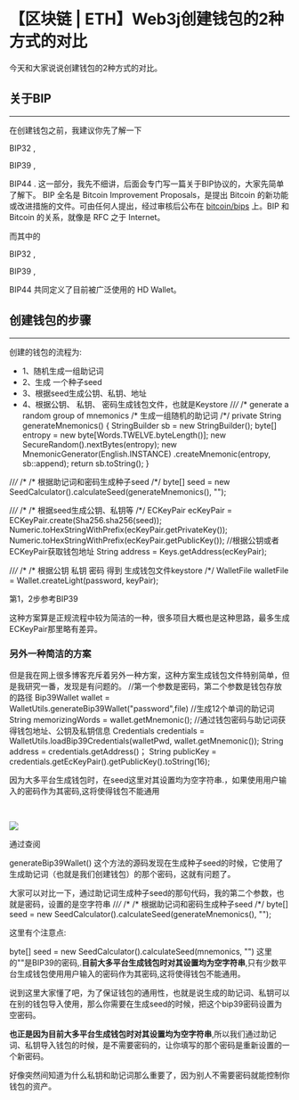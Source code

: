 # 【区块链 | ETH】Web3j创建钱包的2种方式的对比


今天和大家说说创建钱包的2种方式的对比。

## 关于BIP

----

在创建钱包之前，我建议你先了解一下

BIP32
,

BIP39
,

BIP44
.
这一部分，我先不细讲，后面会专门写一篇关于BIP协议的，大家先简单了解下。
BIP 全名是 Bitcoin Improvement Proposals，是提出 Bitcoin 的新功能或改进措施的文件。可由任何人提出，经过审核后公布在 [bitcoin/bips](https://github.com/bitcoin/bips) 上。BIP 和 Bitcoin 的关系，就像是 RFC 之于 Internet。

而其中的

BIP32
,

BIP39
,

BIP44
共同定义了目前被广泛使用的 HD Wallet。

## 创建钱包的步骤

----

创建的钱包的流程为:

* 1、随机生成一组助记词
* 2、生成 一个种子seed
* 3、根据seed生成公钥、私钥、地址
* 4、根据公钥、 私钥、 密码生成钱包文件，也就是Keystore
//*/* /* generate a random group of mnemonics /* 生成一组随机的助记词 /*/ private String generateMnemonics() { StringBuilder sb = new StringBuilder(); byte[] entropy = new byte[Words.TWELVE.byteLength()]; new SecureRandom().nextBytes(entropy); new MnemonicGenerator(English.INSTANCE) .createMnemonic(entropy, sb::append); return sb.toString(); }
 
//*/* /* /* 根据助记词和密码生成种子seed /*/ byte[] seed = new SeedCalculator().calculateSeed(generateMnemonics(), "");
 
//*/* /* /* 根据seed生成公钥、私钥等 /*/ ECKeyPair ecKeyPair = ECKeyPair.create(Sha256.sha256(seed)); Numeric.toHexStringWithPrefix(ecKeyPair.getPrivateKey()); Numeric.toHexStringWithPrefix(ecKeyPair.getPublicKey()); //根据公钥或者ECKeyPair获取钱包地址 String address = Keys.getAddress(ecKeyPair);
 
//*/* /* /* 根据公钥 私钥 密码 得到 生成钱包文件keystore /*/ WalletFile walletFile = Wallet.createLight(password, keyPair);

第1，2步参考BIP39

这种方案算是正规流程中较为简洁的一种，很多项目大概也是这种思路，最多生成ECKeyPair那里略有差异。

### 另外一种简洁的方案

但是我在网上很多博客充斥着另外一种方案，这种方案生成钱包文件特别简单，但是我研究一番，发现是有问题的。
//第一个参数是密码，第二个参数是钱包存放的路径 Bip39Wallet wallet = WalletUtils.generateBip39Wallet("password",file) //生成12个单词的助记词 String memorizingWords = wallet.getMnemonic(); //通过钱包密码与助记词获得钱包地址、公钥及私钥信息 Credentials credentials = WalletUtils.loadBip39Credentials(walletPwd, wallet.getMnemonic()); String address = credentials.getAddress()； String publicKey = credentials.getEcKeyPair().getPublicKey().toString(16);

因为大多平台生成钱包时，在seed这里对其设置均为空字符串.，如果使用用户输入的密码作为其密码,这将使得钱包不能通用

 

![](https://imgconvert.csdnimg.cn/aHR0cHM6Ly91cGxvYWQtaW1hZ2VzLmppYW5zaHUuaW8vdXBsb2FkX2ltYWdlcy80MTM0NjIyLWJhOGI5Yjc1ODBiODg4MmYuanBlZz9pbWFnZU1vZ3IyL2F1dG8tb3JpZW50L3N0cmlwJTdDaW1hZ2VWaWV3Mi8yL3cvMTAwMC9mb3JtYXQvd2VicA)

通过查阅

generateBip39Wallet()
这个方法的源码发现在生成种子seed的时候，它使用了生成助记词（也就是我们创建钱包）的那个密码，这就有问题了。

大家可以对比一下，通过助记词生成种子seed的那句代码，我的第二个参数，也就是密码，设置的是空字符串
//*/* /* /* 根据助记词和密码生成种子seed /*/ byte[] seed = new SeedCalculator().calculateSeed(generateMnemonics(), "");
 
这里有个注意点:

byte[] seed = new SeedCalculator().calculateSeed(mnemonics, "")
这里的""是BIP39的密码,.**目前大多平台生成钱包时对其设置均为空字符串**,只有少数平台生成钱包使用用户输入的密码作为其密码,这将使得钱包不能通用。

说到这里大家懂了吧，为了保证钱包的通用性，也就是说生成的助记词、私钥可以在别的钱包导入使用，那么你需要在生成seed的时候，把这个bip39密码设置为空密码。

**也正是因为目前大多平台生成钱包时对其设置均为空字符串**,所以我们通过助记词、私钥导入钱包的时候，是不需要密码的，让你填写的那个密码是重新设置的一个新密码。

好像突然间知道为什么私钥和助记词那么重要了，因为别人不需要密码就能控制你钱包的资产。

